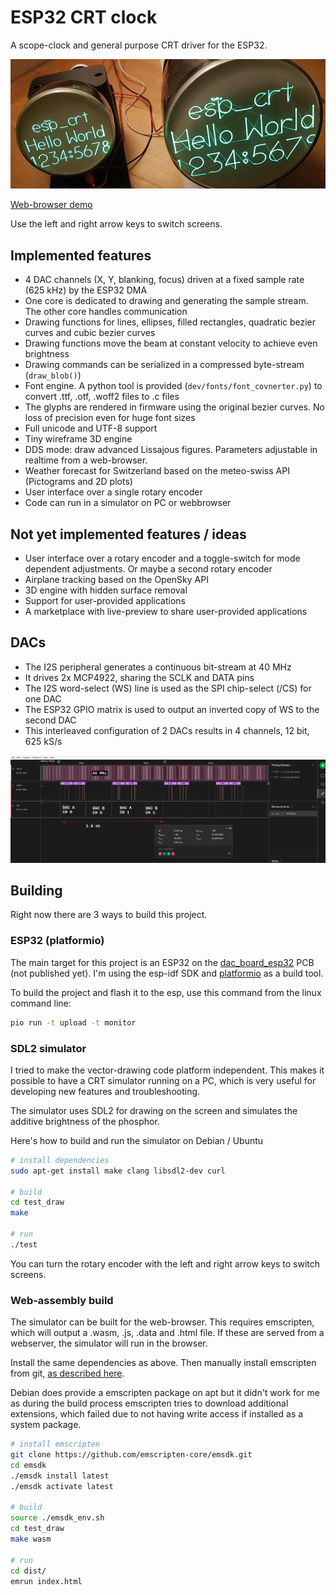 # ESP32 CRT clock
A scope-clock and general purpose CRT driver for the ESP32.

![Simple text on 2 different CRTs](pics/ksnip_20240831-003236.jpg)

[Web-browser demo](https://michael-betz.github.io/esp32_crt)

Use the left and right arrow keys to switch screens.

## Implemented features
  * 4 DAC channels (X, Y, blanking, focus) driven at a fixed sample rate (625 kHz) by the ESP32 DMA
  * One core is dedicated to drawing and generating the sample stream. The other core handles communication
  * Drawing functions for lines, ellipses, filled rectangles, quadratic bezier curves and cubic bezier curves
  * Drawing functions move the beam at constant velocity to achieve even brightness
  * Drawing commands can be serialized in a compressed byte-stream (`draw_blob()`)
  * Font engine. A python tool is provided (`dev/fonts/font_covnerter.py`) to convert .ttf, .otf, .woff2 files to .c files
  * The glyphs are rendered in firmware using the original bezier curves. No loss of precision even for huge font sizes
  * Full unicode and UTF-8 support
  * Tiny wireframe 3D engine
  * DDS mode: draw advanced Lissajous figures. Parameters adjustable in realtime from a web-browser.
  * Weather forecast for Switzerland based on the meteo-swiss API (Pictograms and 2D plots)
  * User interface over a single rotary encoder
  * Code can run in a simulator on PC or webbrowser

## Not yet implemented features / ideas
  * User interface over a rotary encoder and a toggle-switch for mode dependent adjustments. Or maybe a second rotary encoder
  * Airplane tracking based on the OpenSky API
  * 3D engine with hidden surface removal
  * Support for user-provided applications
  * A marketplace with live-preview to share user-provided applications

## DACs
  * The I2S peripheral generates a continuous bit-stream at 40 MHz
  * It drives 2x MCP4922, sharing the SCLK and DATA pins
  * The I2S word-select (WS) line is used as the SPI chip-select (/CS) for one DAC
  * The ESP32 GPIO matrix is used to output an inverted copy of WS to the second DAC
  * This interleaved configuration of 2 DACs results in 4 channels, 12 bit, 625 kS/s

![logic-analyzer capture of the DAC SPI waveform](pics/ksnip_20231012-164406.png)

## Building
Right now there are 3 ways to build this project.

### ESP32 (platformio)
The main target for this project is an ESP32 on the [dac_board_esp32](https://github.com/michael-betz/crtdriver2/tree/main/dac_board_esp32) PCB (not published yet). I'm using the esp-idf SDK and [platformio](https://platformio.org/) as a build tool.

To build the project and flash it to the esp, use this command from the linux command line:

```bash
pio run -t upload -t monitor
```

### SDL2 simulator
I tried to make the vector-drawing code platform independent. This makes it possible to have a CRT simulator running on a PC, which is very useful for developing new features and troubleshooting.

The simulator uses SDL2 for drawing on the screen and simulates the additive brightness of the phosphor.

Here's how to build and run the simulator on Debian / Ubuntu

```bash
# install dependencies
sudo apt-get install make clang libsdl2-dev curl

# build
cd test_draw
make

# run
./test
```

You can turn the rotary encoder with the left and right arrow keys to switch screens.

### Web-assembly build
The simulator can be built for the web-browser. This requires emscripten, which will output a .wasm, .js, .data and .html file. If these are served from a webserver, the simulator will run in the browser.

Install the same dependencies as above. Then manually install emscripten from git, [as described here](https://emscripten.org/docs/getting_started/downloads.html).

Debian does provide a emscripten package on apt but it didn't work for me as during the build process emscripten tries to download additional extensions, which failed due to not having write access if installed as a system package.

```bash
# install emscripten
git clone https://github.com/emscripten-core/emsdk.git
cd emsdk
./emsdk install latest
./emsdk activate latest

# build
source ./emsdk_env.sh
cd test_draw
make wasm

# run
cd dist/
emrun index.html
```
